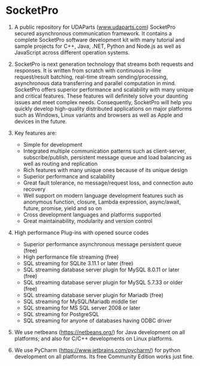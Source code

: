 # SocketPro

1.  A public repository for UDAParts (www.udaparts.com) SocketPro secured asynchronous communication framework. It contains a complete SocketPro software development kit with many tutorial and sample projects for C++, Java, .NET, Python and Node.js as well as JavaScript across different operation systems.

2.  SocketPro is next generation technology that streams both requests and responses. It is written from scratch with continuous in-line request/result batching, real-time stream sending/processing, asynchronous data transferring and parallel computation in mind. SocketPro offers superior performance and scalability with many unique and critical features. These features will definitely solve your daunting issues and meet complex needs. Consequently, SocketPro will help you quickly develop high-quality distributed applications on major platforms such as Windows, Linux variants and browsers as well as Apple and devices in the future.

3.  Key features are:
    - Simple for development
    - Integrated multiple communication patterns such as client-server, subscribe/publish, persistent message queue and load balancing as well as routing and replication
    - Rich features with many unique ones because of its unique design
    - Superior performance and scalability
    - Great fault tolerance, no message/request loss, and connection auto recovery
    - Well support on modern language development features such as anonymous function, closure, Lambda expression, async/await, future, promise, yield and so on
    - Cross development languages and platforms supported
    - Great maintainability, modularity and version control

4.  High performance Plug-ins with opened source codes
    - Superior performance asynchronous message persistent queue (free)
    - High performance file streaming (free)
    - SQL streaming for SQLite 3.11.1 or later (free)
    - SQL streaming database server plugin for MySQL 8.0.11 or later (free)
    - SQL streaming database server plugin for MySQL 5.7.33 or older (free)
    - SQL streaming database server plugin for Mariadb (free)
    - SQL streaming for MySQL/Mariadb middle tier
    - SQL streaming for MS SQL server 2008 or later
    - SQL streaming for PostgreSQL
    - SQL streaming for anyone of databases having ODBC driver

4.  We use netbeans (https://netbeans.org/) for Java development on all platforms; and also for C/C++ developments on Linux platforms.

5.  We use PyCharm (https://www.jetbrains.com/pycharm/) for python development on all platforms. Its free Community Edition works just fine.
